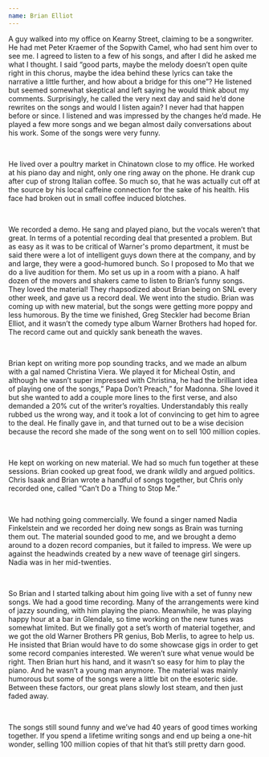 ```yaml
---
name: Brian Elliot
---
```

A guy walked into my office on Kearny Street, claiming to be a songwriter. He had met Peter Kraemer of the Sopwith Camel, who had sent him over to see me. I agreed to listen to a few of his songs, and after I did he asked me what I thought. I said “good parts, maybe the melody doesn’t open quite right in this chorus, maybe the idea behind these lyrics can take the narrative a little further, and how about a bridge for this one”? He listened but seemed somewhat skeptical and left saying he would think about my comments. Surprisingly, he called the very next day and said he’d done rewrites on the songs and would I listen again? I never had that happen before or since. I listened and was impressed by the changes he’d made. He played a few more songs and we began almost daily conversations about his work. Some of the songs were very funny.

 

He lived over a poultry market in Chinatown close to my office. He worked at his piano day and night, only one ring away on the phone. He drank cup after cup of strong Italian coffee. So much so, that he was actually cut off at the source by his local caffeine connection for the sake of his health. His face had broken out in small coffee induced blotches.

 

We recorded a demo. He sang and played piano, but the vocals weren’t that great. In terms of a potential recording deal that presented a problem. But as easy as it was to be critical of Warner's promo department, it must be said there were a lot of intelligent guys down there at the company, and by and large, they were a good-humored bunch. So I proposed to Mo that we do a live audition for them. Mo set us up in a room with a piano. A half dozen of the movers and shakers came to listen to Brian’s funny songs. They loved the material! They rhapsodized about Brian being on SNL every other week, and gave us a record deal. We went into the studio. Brian was coming up with new material, but the songs were getting more poppy and less humorous. By the time we finished, Greg Steckler had become Brian Elliot, and it wasn’t the comedy type album Warner Brothers had hoped for. The record came out and quickly sank beneath the waves.

 

Brian kept on writing more pop sounding tracks, and we made an album with a gal named Christina Viera. We played it for Micheal Ostin, and although he wasn’t super impressed with Christina, he had the brilliant idea of playing one of the songs,” Papa Don’t Preach,” for Madonna. She loved it but she wanted to add a couple more lines to the first verse, and also demanded a 20% cut of the writer’s royalties. Understandably this really rubbed us the wrong way, and it took a lot of convincing to get him to agree to the deal. He finally gave in, and that turned out to be a wise decision because the record she made of the song went on to sell 100 million copies.

 

He kept on working on new material. We had so much fun together at these sessions. Brian cooked up great food, we drank wildly and argued politics. Chris Isaak and Brian wrote a handful of songs together, but Chris only recorded one, called “Can’t Do a Thing to Stop Me.”

 

We had nothing going commercially. We found a singer named Nadia Finkelstein and we recorded her doing new songs as Brain was turning them out. The material sounded good to me, and we brought a demo around to a dozen record companies, but it failed to impress. We were up against the headwinds created by a new wave of teenage girl singers. Nadia was in her mid-twenties.

 

So Brian and I started talking about him going live with a set of funny new songs. We had a good time recording. Many of the arrangements were kind of jazzy sounding, with him playing the piano. Meanwhile, he was playing happy hour at a bar in Glendale, so time working on the new tunes was somewhat limited. But we finally got a set’s worth of material together, and we got the old Warner Brothers PR genius, Bob Merlis, to agree to help us. He insisted that Brian would have to do some showcase gigs in order to get some record companies interested. We weren’t sure what venue would be right. Then Brian hurt his hand, and it wasn’t so easy for him to play the piano. And he wasn’t a young man anymore. The material was mainly humorous but some of the songs were a little bit on the esoteric side. Between these factors, our great plans slowly lost steam, and then just faded away.

 

The songs still sound funny and we’ve had 40 years of good times working together. If you spend a lifetime writing songs and end up being a one-hit wonder, selling 100 million copies of that hit that’s still pretty darn good.
